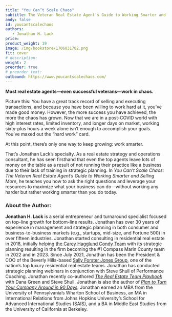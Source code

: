```yaml
---
title: "You Can’t Scale Chaos"
subtitle: The Veteran Real Estate Agent’s Guide to Working Smarter and Selling More
andy: false
id: youcantscalechaos
authors:
   - Jonathan H. Lack
price: 
product_weight: 19
image: /img/bookstore/1706031702.png
fit: cover
# description: 
weight: 2
preorder: true
# preorder_text: 
outbound: https://www.youcantscalechaos.com/
---
```


**Most real estate agents—even successful veterans—work in chaos.**

Picture this: You have a great track record of selling and executing transactions, and because you have been willing to work hard at it, you’ve made good money. However, the more success you have achieved, the more the chaos has grown. Now that we are in a post-COVID world with high interest rates, limited inventory, and longer days on market, working sixty-plus hours a week alone isn’t enough to accomplish your goals. You’ve maxed out the “hard work” card.

At this point, there’s only one way to keep growing: work smarter. 

That’s Jonathan Lack’s specialty. As a real estate strategy and operations consultant, he has seen firsthand that even the top agents leave lots of money on the table as a result of not running their practice like a business due to their lack of training in strategic planning. In *You Can’t Scale Chaos: The Veteran Real Estate Agent’s Guide to Working Smarter and Selling More*, he teaches you how to ask the right questions and leverage your resources to maximize what your business can do—without working any harder but rather working smarter than you do today.


### About the Author: 
**Jonathan H. Lack** is a serial entrepreneur and turnaround specialist focused on top-line growth for bottom-line results. Jonathan has over 30 years of experience in management and strategic planning in both consumer and business-to-business markets (e.g., startups, mid-size, and Fortune 500) in over fifteen industries. Jonathan started consulting in residential real estate in 2018, initially helping [the Carey Hagglund Condy Team](http://www.chcteam.com/) with its strategic planning resulting in the firm becoming the #1 Compass Marin County team in 2022 and in 2023. Since July 2021, Jonathan has been the President & COO of the Beverly Hills-based [Sally Forster Jones Group](http://www.sallyforsterjones.com/), one of the nation’s top luxury residential real estate teams. Jonathan has conducted strategic planning webinars in conjunction with Steve Shull of Performance Coaching. Jonathan recently co-authored *[The Real Estate Team Playbook](https://www.amazon.com/Real-Estate-Team-Playbook-Smarter/dp/1962202143)* with Dana Green and Steve Shull. Jonathan is also the author of *[Plan to Turn Your Company Around in 90 Days](https://www.amazon.com/Plan-Turn-Your-Company-Around/dp/1430246685).* Jonathan earned an MBA from the University of Pennsylvania’s Wharton School of Business, an MA in International Relations from Johns Hopkins University’s School for Advanced International Studies (SAIS), and a BA in Middle East Studies from the University of California at Berkeley.
